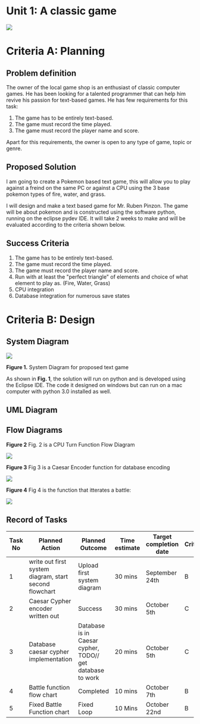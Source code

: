 # Unit 1: A classic game 
![](game.gif)

# Criteria A: Planning

## Problem definition

The owner of the local game shop is an enthusiast of classic computer games. He has been looking for a talented programmer that can help him revive his passion for text-based games. He has few requirements for this task:

1. The game has to be entirely text-based.
2. The game must record the time played.
3. The game must record the player name and score.

Apart for this requirements, the owner is open to any type of game, topic or genre.

## Proposed Solution

I am going to create a Pokemon based text game, this will allow you to play against a freind on the same PC or against a CPU using the 3 base pokemon types of fire, water, and grass.

I will design and make a text based game for Mr. Ruben Pinzon. The game will be about pokemon and is constructed using the software python, running on the eclipse pydev IDE. It will take 2 weeks to make and will be evaluated according to the criteria shown below.

## Success Criteria
1. The game has to be entirely text-based.
2. The game must record the time played.
3. The game must record the player name and score.
4. Run with at least the "perfect triangle" of elements and choice of what element to play as. (Fire, Water, Grass)
5. CPU integration
6. Database integration for numerous save states

# Criteria B: Design

## System Diagram

![](System_Diagram.png)

**Figure 1.** System Diagram for proposed text game

As shown in **Fig. 1**, the solution will run on python and is developed using the Eclipse IDE. The code it designed on windows but can run on a mac computer with python 3.0 installed as well.

## UML Diagram

## Flow Diagrams
**Figure 2**
Fig. 2 is a CPU Turn Function Flow Diagram

![](export_canvas_cpu-command-selection-210922_2204.png)

**Figure 3**
Fig 3 is a Caesar Encoder function for database encoding

![](caesarEncoder.PNG)

**Figure 4**
Fig 4 is the function that itterates a battle:

![](BattleDiagram.png)

## Record of Tasks
| Task No | Planned Action                                         | Planned Outcome                                            | Time estimate | Target completion date | Criterion |
|---------|--------------------------------------------------------|------------------------------------------------------------|---------------|------------------------|-----------|
| 1       | write out first system diagram, start second flowchart | Upload first system diagram                                | 30 mins       | September 24th         | B         |
| 2       | Caesar Cypher encoder written out                      | Success                                                    | 30 mins       | October 5th            | C         |
| 3       | Database caesar cypher implementation                  | Database is in Caesar cypher, TODO// get database to work  | 20 mins       | October 5th            | C         |
| 4       | Battle function flow chart                             | Completed                                                  | 10 mins       | October 7th            | B         |
| 5       | Fixed Battle Function chart                            | Fixed Loop                                                 | 10 Mins       | October 22nd           | B         |

